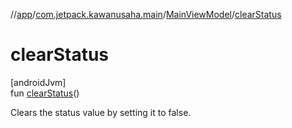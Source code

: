 //[app](../../../index.md)/[com.jetpack.kawanusaha.main](../index.md)/[MainViewModel](index.md)/[clearStatus](clear-status.md)

# clearStatus

[androidJvm]\
fun [clearStatus](clear-status.md)()

Clears the status value by setting it to false.
